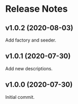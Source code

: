 # Release Notes

## v1.0.2 (2020-08-03)

Add factory and seeder.

## v1.0.1 (2020-07-30)

Add new descriptions.

## v1.0.0 (2020-07-30)

Initial commit.
